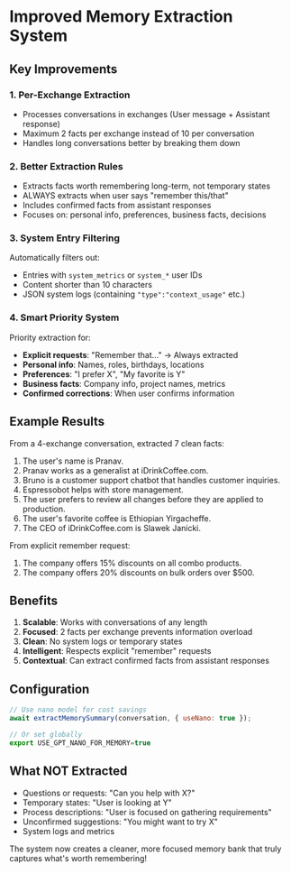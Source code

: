 # Improved Memory Extraction System

## Key Improvements

### 1. **Per-Exchange Extraction**
- Processes conversations in exchanges (User message + Assistant response)
- Maximum 2 facts per exchange instead of 10 per conversation
- Handles long conversations better by breaking them down

### 2. **Better Extraction Rules**
- Extracts facts worth remembering long-term, not temporary states
- ALWAYS extracts when user says "remember this/that"
- Includes confirmed facts from assistant responses
- Focuses on: personal info, preferences, business facts, decisions

### 3. **System Entry Filtering**
Automatically filters out:
- Entries with `system_metrics` or `system_*` user IDs
- Content shorter than 10 characters
- JSON system logs (containing `"type":"context_usage"` etc.)

### 4. **Smart Priority System**
Priority extraction for:
- **Explicit requests**: "Remember that..." → Always extracted
- **Personal info**: Names, roles, birthdays, locations
- **Preferences**: "I prefer X", "My favorite is Y"
- **Business facts**: Company info, project names, metrics
- **Confirmed corrections**: When user confirms information

## Example Results

From a 4-exchange conversation, extracted 7 clean facts:
1. The user's name is Pranav.
2. Pranav works as a generalist at iDrinkCoffee.com.
3. Bruno is a customer support chatbot that handles customer inquiries.
4. Espressobot helps with store management.
5. The user prefers to review all changes before they are applied to production.
6. The user's favorite coffee is Ethiopian Yirgacheffe.
7. The CEO of iDrinkCoffee.com is Slawek Janicki.

From explicit remember request:
1. The company offers 15% discounts on all combo products.
2. The company offers 20% discounts on bulk orders over $500.

## Benefits

1. **Scalable**: Works with conversations of any length
2. **Focused**: 2 facts per exchange prevents information overload
3. **Clean**: No system logs or temporary states
4. **Intelligent**: Respects explicit "remember" requests
5. **Contextual**: Can extract confirmed facts from assistant responses

## Configuration

```javascript
// Use nano model for cost savings
await extractMemorySummary(conversation, { useNano: true });

// Or set globally
export USE_GPT_NANO_FOR_MEMORY=true
```

## What NOT Extracted
- Questions or requests: "Can you help with X?"
- Temporary states: "User is looking at Y"
- Process descriptions: "User is focused on gathering requirements"
- Unconfirmed suggestions: "You might want to try X"
- System logs and metrics

The system now creates a cleaner, more focused memory bank that truly captures what's worth remembering!
